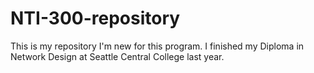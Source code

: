 # NTI-300-repository
This is my repository
I'm new for this program. I finished my Diploma in Network Design at Seattle Central College last year.
